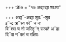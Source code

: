 +++
title = "१७ अद्याद्या श्वःश्व"

+++
अद्य᳓-अद्या शुवः᳓-शुव  
इ᳓न्द्र त्रा᳓स्व परे᳓ च नः  
वि᳓श्वा च नो जरितॄ᳓न् सत्पते अ᳓हा  
दि᳓वा न᳓क्तं च रक्षिषः